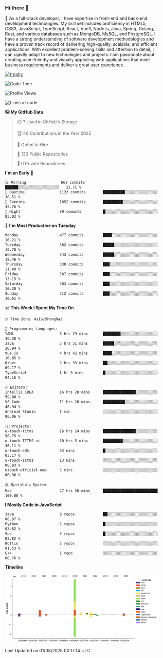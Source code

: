 ### Hi there 👋

🌱 As a full-stack developer, I have expertise in front-end and back-end development technologies. My skill set includes proficiency in HTML5, CSS3, JavaScript, TypeScript, React, Vue3, Node.js, Java, Spring, Golang, Rust, and various databases such as MongoDB, MySQL, and PostgreSQL. I have a strong understanding of software development methodologies and have a proven track record of delivering high-quality, scalable, and efficient applications. With excellent problem-solving skills and attention to detail, I can rapidly adapt to new technologies and projects. I am passionate about creating user-friendly and visually appealing web applications that meet business requirements and deliver a great user experience.

[![trophy](https://github-profile-trophy.vercel.app/?username=elton&rank=SECRET,SSS,SS,S,AAA,AA,A&theme=onedark&no-frame=true&margin-w=10)](https://github.com/ryo-ma/github-profile-trophy)

<!--START_SECTION:waka-->
![Code Time](http://img.shields.io/badge/Code%20Time-1%2C827%20hrs%202%20mins-blue)

![Profile Views](http://img.shields.io/badge/Profile%20Views-0-blue)

![Lines of code](https://img.shields.io/badge/From%20Hello%20World%20I%27ve%20Written-5.8%20million%20lines%20of%20code-blue)

**🐱 My GitHub Data** 

> 📦 ? Used in GitHub's Storage 
 > 
> 🏆 46 Contributions in the Year 2025
 > 
> 💼 Opted to Hire
 > 
> 📜 133 Public Repositories 
 > 
> 🔑 0 Private Repositories 
 > 
**I'm an Early 🐤** 

```text
🌞 Morning                668 commits         ██████░░░░░░░░░░░░░░░░░░░   22.71 % 
🌆 Daytime                1133 commits        ██████████░░░░░░░░░░░░░░░   38.51 % 
🌃 Evening                1052 commits        █████████░░░░░░░░░░░░░░░░   35.76 % 
🌙 Night                  89 commits          █░░░░░░░░░░░░░░░░░░░░░░░░   03.03 % 
```
📅 **I'm Most Productive on Tuesday** 

```text
Monday                   477 commits         ████░░░░░░░░░░░░░░░░░░░░░   16.21 % 
Tuesday                  582 commits         █████░░░░░░░░░░░░░░░░░░░░   19.78 % 
Wednesday                543 commits         █████░░░░░░░░░░░░░░░░░░░░   18.46 % 
Thursday                 338 commits         ███░░░░░░░░░░░░░░░░░░░░░░   11.49 % 
Friday                   387 commits         ███░░░░░░░░░░░░░░░░░░░░░░   13.15 % 
Saturday                 303 commits         ███░░░░░░░░░░░░░░░░░░░░░░   10.30 % 
Sunday                   312 commits         ███░░░░░░░░░░░░░░░░░░░░░░   10.61 % 
```


📊 **This Week I Spent My Time On** 

```text
🕑︎ Time Zone: Asia/Shanghai

💬 Programming Languages: 
YAML                     8 hrs 29 mins       ████████░░░░░░░░░░░░░░░░░   30.38 % 
Java                     5 hrs 51 mins       █████░░░░░░░░░░░░░░░░░░░░   20.94 % 
Vue.js                   4 hrs 42 mins       ████░░░░░░░░░░░░░░░░░░░░░   16.85 % 
Other                    2 hrs 33 mins       ██░░░░░░░░░░░░░░░░░░░░░░░   09.17 % 
TypeScript               1 hr 9 mins         █░░░░░░░░░░░░░░░░░░░░░░░░   04.16 % 

🔥 Editors: 
IntelliJ IDEA            16 hrs 28 mins      ███████████████░░░░░░░░░░   59.00 % 
VS Code                  11 hrs 26 mins      ██████████░░░░░░░░░░░░░░░   40.94 % 
Android Studio           1 min               ░░░░░░░░░░░░░░░░░░░░░░░░░   00.06 % 

🐱‍💻 Projects: 
u-touch-titms            16 hrs 24 mins      ███████████████░░░░░░░░░░   58.75 % 
u-touch-TITMS-ui         10 hrs 5 mins       █████████░░░░░░░░░░░░░░░░   36.11 % 
u-touch-edm              53 mins             █░░░░░░░░░░░░░░░░░░░░░░░░   03.17 % 
u-touch-sstms            13 mins             ░░░░░░░░░░░░░░░░░░░░░░░░░   00.83 % 
utouch-official-new      5 mins              ░░░░░░░░░░░░░░░░░░░░░░░░░   00.36 % 

💻 Operating System: 
Mac                      27 hrs 56 mins      █████████████████████████   100.00 % 
```

**I Mostly Code in JavaScript** 

```text
Java                     9 repos             ██░░░░░░░░░░░░░░░░░░░░░░░   06.87 % 
Python                   5 repos             █░░░░░░░░░░░░░░░░░░░░░░░░   03.82 % 
Vue                      5 repos             █░░░░░░░░░░░░░░░░░░░░░░░░   03.82 % 
Kotlin                   2 repos             ░░░░░░░░░░░░░░░░░░░░░░░░░   01.53 % 
C++                      1 repo              ░░░░░░░░░░░░░░░░░░░░░░░░░   00.76 % 
```



**Timeline**

![Lines of Code chart](https://raw.githubusercontent.com/elton/elton/main/assets/bar_graph.png)


 Last Updated on 01/08/2025 00:17:14 UTC
<!--END_SECTION:waka-->

<!--
**elton/elton** is a ✨ _special_ ✨ repository because its `README.md` (this file) appears on your GitHub profile.

Here are some ideas to get you started:

- 🔭 I’m currently working on ...
- 🌱 I’m currently learning ...
- 👯 I’m looking to collaborate on ...
- 🤔 I’m looking for help with ...
- 💬 Ask me about ...
- 📫 How to reach me: ...
- 😄 Pronouns: ...
- ⚡ Fun fact: ...
-->

